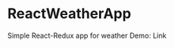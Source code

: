 # ReactWeatherApp

Simple React-Redux app for weather 
Demo: <a link="simple-weather-app.surge.sh"> Link </a>
